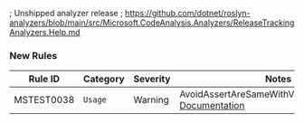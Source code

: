 ; Unshipped analyzer release
; https://github.com/dotnet/roslyn-analyzers/blob/main/src/Microsoft.CodeAnalysis.Analyzers/ReleaseTrackingAnalyzers.Help.md
### New Rules

Rule ID | Category | Severity | Notes
--------|----------|----------|-------
MSTEST0038 | `Usage` | Warning | AvoidAssertAreSameWithValueTypesAnalyzer, [Documentation](https://learn.microsoft.com/dotnet/core/testing/mstest-analyzers/mstest0038)
